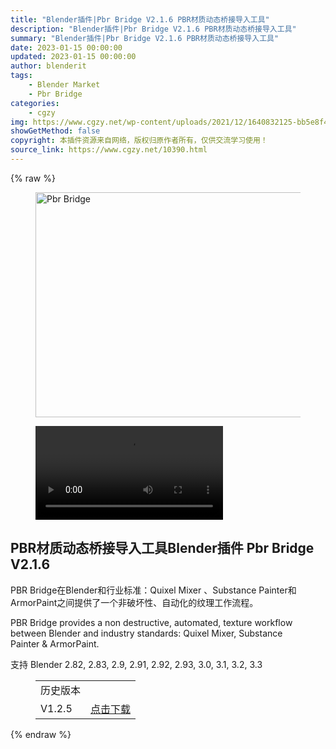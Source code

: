 ```yaml
---
title: "Blender插件|Pbr Bridge V2.1.6 PBR材质动态桥接导入工具"
description: "Blender插件|Pbr Bridge V2.1.6 PBR材质动态桥接导入工具"
summary: "Blender插件|Pbr Bridge V2.1.6 PBR材质动态桥接导入工具"
date: 2023-01-15 00:00:00
updated: 2023-01-15 00:00:00
author: blenderit
tags: 
    - Blender Market
    - Pbr Bridge
categories:
    - cgzy
img: https://www.cgzy.net/wp-content/uploads/2021/12/1640832125-bb5e8f47fe9b8a9.jpg
showGetMethod: false
copyright: 本插件资源来自网络，版权归原作者所有，仅供交流学习使用！
source_link: https://www.cgzy.net/10390.html
---
```


{% raw %}
<div class="wp-block-image is-style-border-round-and-with-shadow"><figure class="aligncenter size-full"><img fetchpriority="high" decoding="async" width="720" height="360" src="https://www.cgzy.net/wp-content/uploads/2021/12/1640831781-1679091c5a880fa.jpg" alt="Pbr Bridge" class="wp-image-10393" srcset="https://www.cgzy.net/wp-content/uploads/2021/12/1640831781-1679091c5a880fa.jpg 720w, https://www.cgzy.net/wp-content/uploads/2021/12/1640831781-1679091c5a880fa-512x256.jpg 512w" sizes="(max-width: 720px) 100vw, 720px" title="Blender插件|Pbr Bridge V2.1.6 PBR材质动态桥接导入工具"></figure></div><figure class="wp-block-video"><video controls src="https://cloud.video.taobao.com//play/u/705956171/p/1/e/6/t/1/343813471808.mp4"></video></figure><div class="wp-block-pandastudio-title"><div class="title_style_01"><h2 id="h2-0">PBR材质动态桥接导入工具Blender插件 Pbr Bridge V2.1.6</h2></div></div><p class="is-style-text-indent-2em">PBR Bridge在Blender和行业标准：Quixel Mixer 、Substance Painter和ArmorPaint之间提供了一个非破坏性、自动化的纹理工作流程。</p><p>PBR Bridge provides a non destructive, automated, texture workflow between Blender and industry standards: Quixel Mixer, Substance Painter &amp; ArmorPaint.</p><div class="wp-block-pandastudio-tips"><div class="tip success "><p>支持 Blender 2.82, 2.83, 2.9, 2.91, 2.92, 2.93, 3.0, 3.1, 3.2, 3.3</p>
</div></div><figure class="wp-block-table has-medium-font-size" style="font-style:normal;font-weight:500"><table><tbody><tr><td>历史版本</td><td></td></tr><tr><td>V1.2.5</td><td><a href="https://www.cgzy.net/go?_=314e3e8917aHR0cHM6Ly9wYW4uYmFpZHUuY29tL3MvMWdIZm9sUW1GSnVOTlZiVG1obVE5dXc%2FcHdkPWF2czU%3D" target="_blank" rel="noreferrer noopener">点击下载</a></td></tr></tbody></table></figure>
<div style="display: none">cgzy</div>
{% endraw %}
